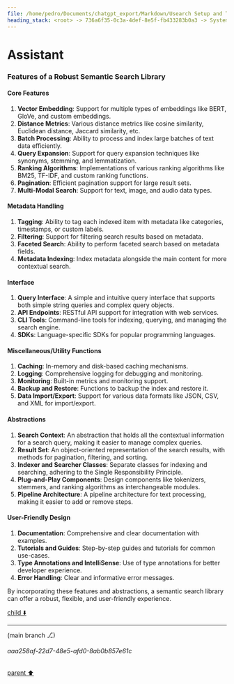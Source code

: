 ```yaml
---
file: /home/pedro/Documents/chatgpt_export/Markdown/Usearch Setup and Testing.md
heading_stack: <root> -> 736a6f35-0c3a-4def-8e5f-fb433283b0a3 -> System -> 7e1fc11a-385d-4641-83a5-24bcd0f772a6 -> System -> aaa28f28-7a3d-4adc-9c31-2e24b825ee2c -> User -> 431e417f-ba17-4c71-8651-4bb4fc005b8a -> Assistant -> 5efa9536-227a-4097-a943-8a062fa36ebb -> Tool -> 0125b662-4281-4b16-a7df-c31bce9c8ddd -> Assistant -> bbb603db-a333-4ce8-90a2-a060fe0913fe -> Tool -> e359e771-2ded-442d-84dd-9197c84f3a10 -> Assistant -> 52917e86-ff86-4af7-b631-331103ecd0ba -> Tool -> faa2d1e3-8ba1-40f7-bb9b-0529d8b66d9b -> Assistant -> eedb56d6-43ee-4b2a-bab7-b0a66cd5e743 -> Tool -> ede47510-19d2-4507-9e28-e101779dfc56 -> Assistant -> d36982cb-1dff-408e-a3e2-7ebbd9651f28 -> Tool -> 80c4522b-cbf5-44a7-a234-be8818417cee -> Assistant -> f9a4c4b4-dd9b-4aa5-a44d-8261813f74eb -> Tool -> 3d31e99b-d204-492b-bb21-a15ae70e39e5 -> Assistant -> ffe7ec2c-9ab9-41fd-af79-b5dbd8ab21d2 -> Tool -> 2d62042c-555a-4768-ad75-ac8471355ad9 -> Assistant -> aaa2efa5-1015-45f4-a14e-2ac9de41f9d3 -> User -> 27e9ad5a-5943-4b9a-8d53-57be00420983 -> Assistant -> efdfb750-f062-49f0-a748-0aaef6133343 -> Tool -> e64111fc-6337-49bf-9f28-90254d2d75a8 -> Assistant -> d9e1ada1-bceb-4e5a-adc2-f07012d9ddb2 -> Tool -> 270ee728-6db3-4efc-8743-9a1a75e88d1f -> Assistant -> eb022945-6bb7-497e-9288-7da0524271db -> Tool -> 07220b62-5840-461e-8dd2-094eb7b9ea9b -> Assistant -> 6af2f9ba-7e0c-41aa-bedb-a036a7ab2661 -> Tool -> 2b495532-8842-4d73-a1cd-7760c923cc4b -> Assistant -> aaa24e6b-073d-4378-aaa3-3b15770b7e04 -> User -> 4eb099d5-5320-4026-946d-3a316d081126 -> Assistant -> a5404c36-a23d-4d08-9288-5f367fa2af06 -> Tool -> Sample sentences with some similar and some different meanings -> Generate embeddings for the sample sentences -> Initialize a usearch index for the embeddings -> Add embeddings to the index -> Verify the index -> 1263b678-1c92-4fc2-a12f-55c3ec158473 -> Assistant -> 04cdd239-af78-40f6-b6fd-ab0e6e12f49d -> Tool -> Function to search for similar sentences -> Test the function with a query -> 59921e28-a359-43a8-9774-f7aed1c23927 -> Assistant -> aaa2ae00-752f-43a8-b40c-eb5a28503319 -> User -> c815a18a-ff6b-4013-9d73-1974a7e7f5e0 -> Assistant
---
```

# Assistant

### Features of a Robust Semantic Search Library

#### Core Features

1. **Vector Embedding**: Support for multiple types of embeddings like BERT, GloVe, and custom embeddings.
2. **Distance Metrics**: Various distance metrics like cosine similarity, Euclidean distance, Jaccard similarity, etc.
3. **Batch Processing**: Ability to process and index large batches of text data efficiently.
4. **Query Expansion**: Support for query expansion techniques like synonyms, stemming, and lemmatization.
5. **Ranking Algorithms**: Implementations of various ranking algorithms like BM25, TF-IDF, and custom ranking functions.
6. **Pagination**: Efficient pagination support for large result sets.
7. **Multi-Modal Search**: Support for text, image, and audio data types.

#### Metadata Handling

1. **Tagging**: Ability to tag each indexed item with metadata like categories, timestamps, or custom labels.
2. **Filtering**: Support for filtering search results based on metadata.
3. **Faceted Search**: Ability to perform faceted search based on metadata fields.
4. **Metadata Indexing**: Index metadata alongside the main content for more contextual search.

#### Interface

1. **Query Interface**: A simple and intuitive query interface that supports both simple string queries and complex query objects.
2. **API Endpoints**: RESTful API support for integration with web services.
3. **CLI Tools**: Command-line tools for indexing, querying, and managing the search engine.
4. **SDKs**: Language-specific SDKs for popular programming languages.

#### Miscellaneous/Utility Functions

1. **Caching**: In-memory and disk-based caching mechanisms.
2. **Logging**: Comprehensive logging for debugging and monitoring.
3. **Monitoring**: Built-in metrics and monitoring support.
4. **Backup and Restore**: Functions to backup the index and restore it.
5. **Data Import/Export**: Support for various data formats like JSON, CSV, and XML for import/export.

#### Abstractions

1. **Search Context**: An abstraction that holds all the contextual information for a search query, making it easier to manage complex queries.
2. **Result Set**: An object-oriented representation of the search results, with methods for pagination, filtering, and sorting.
3. **Indexer and Searcher Classes**: Separate classes for indexing and searching, adhering to the Single Responsibility Principle.
4. **Plug-and-Play Components**: Design components like tokenizers, stemmers, and ranking algorithms as interchangeable modules.
5. **Pipeline Architecture**: A pipeline architecture for text processing, making it easier to add or remove steps.

#### User-Friendly Design

1. **Documentation**: Comprehensive and clear documentation with examples.
2. **Tutorials and Guides**: Step-by-step guides and tutorials for common use-cases.
3. **Type Annotations and IntelliSense**: Use of type annotations for better developer experience.
4. **Error Handling**: Clear and informative error messages.

By incorporating these features and abstractions, a semantic search library can offer a robust, flexible, and user-friendly experience.

[child ⬇️](#aaa258af-22d7-48e5-afd0-8ab0b857e61c)

---

(main branch ⎇)
###### aaa258af-22d7-48e5-afd0-8ab0b857e61c
[parent ⬆️](#c815a18a-ff6b-4013-9d73-1974a7e7f5e0)
